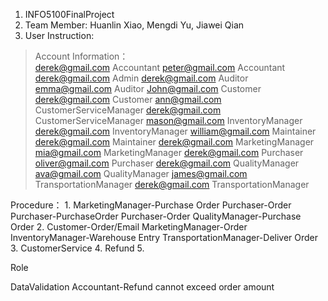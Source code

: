 1. INFO5100FinalProject  
2. Team Member: Huanlin Xiao, Mengdi Yu, Jiawei Qian  
3. User Instruction:  
> Account Information：  
> derek@gmail.com Accountant
> peter@gmail.com Accountant
> derek@gmail.com Admin
> derek@gmail.com Auditor
> emma@gmail.com Auditor
> John@gmail.com Customer
> derek@gmail.com Customer
> ann@gmail.com CustomerServiceManager
> derek@gmail.com CustomerServiceManager
> mason@gmail.com InventoryManager
> derek@gmail.com InventoryManager
> william@gmail.com Maintainer
> derek@gmail.com Maintainer
> derek@gmail.com MarketingManager
> mia@gmail.com MarketingManager
> derek@gmail.com Purchaser
> oliver@gmail.com Purchaser
> derek@gmail.com QualityManager
> ava@gmail.com QualityManager
> james@gmail.com TransportationManager
> derek@gmail.com TransportationManager

Procedure：
1.
MarketingManager-Purchase Order
Purchaser-Order
Purchaser-PurchaseOrder
Purchaser-Order
QualityManager-Purchase Order
2.
Customer-Order/Email
MarketingManager-Order
InventoryManager-Warehouse Entry
TransportationManager-Deliver Order
3.
CustomerService
4.
Refund
5.


Role 


DataValidation
Accountant-Refund cannot exceed order amount
